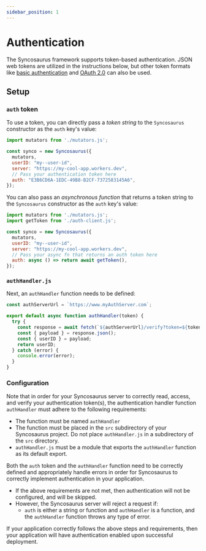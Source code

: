 ```yaml
---
sidebar_position: 1
---
```


# Authentication

The Syncosaurus framework supports token-based authentication. JSON web tokens are utilized in the instructions below, but other token formats like [basic authentication](https://developer.mozilla.org/en-US/docs/Web/HTTP/Authentication) and [OAuth 2.0](https://blog.postman.com/what-is-oauth-2-0/) can also be used.

## Setup

### `auth` token

To use a token, you can directly pass a *token string*  to the `Syncosaurus` constructor as the `auth` key's value:

```js title="/src/components/App.jsx"
import mutators from './mutators.js';

const synco = new Syncosaurus({
  mutators,
  userID: "my--user-id",
  server: "https://my-cool-app.workers.dev",
  // Pass your authentication token here
  auth: "E3B6CD6A-1EDC-49B8-B2CF-7372583145A6",
});
```

 You can also pass an *asynchronous function* that returns a token string to the `Syncosaurus` constructor as the `auth` key's value:

```js title="/src/components/App.jsx"
import mutators from './mutators.js';
import getToken from './auth-client.js';

const synco = new Syncosaurus({
  mutators,
  userID: "my--user-id",
  server: "https://my-cool-app.workers.dev",
  // Pass your async fn that returns an auth token here
  auth: async () => return await getToken(),
});
```

### `authHandler.js`

Next, an `authHandler` function needs to be defined:

```js title="/src/authHandler.js"
const authServerUrl = `https://www.myAuthServer.com`;

export default async function authHandler(token) {
  try {
    const response = await fetch(`${authServerUrl}/verify?token=${token}`);
    const { payload } = response.json();
    const { userID } = payload;
    return userID;
  } catch (error) {
    console.error(error);
  }
}
```

### Configuration

Note that in order for your Syncosaurus server to correctly read, access, and verify your authentication token(s), the authentication handler function `authHandler` must adhere to the following requirements:
- The function must be named `authHandler`
- The function must be placed in the `src` subdirectory of your Syncosaurus project. Do not place `authHandler.js` in a subdirectory of the `src` directory.
- `authHandler.js` must be a module that exports the `authHandler` function as its default export.

Both the `auth` token and the `authHandler` function need to be correctly defined and appropriately handle errors in order for Syncosaurus to correctly implement authentication in your application.
- If the above requirements are not met, then authentication will not be configured, and will be skipped.
- However, the Syncosaurus server will reject a request if:
	- `auth` is either a string or function and `authHandler` is a function, and the `authHandler` function throws any type of error.

If your application correctly follows the above steps and requirements, then your application will have authentication enabled upon successful deployment.
